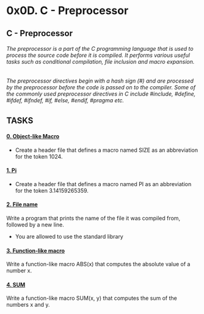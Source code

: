 # 0x0D. C - Preprocessor

## C - Preprocessor

###### The preprocessor is a part of the C programming language that is used to process the source code before it is compiled. It performs various useful tasks such as conditional compilation, file inclusion and macro expansion.

###### The preprocessor directives begin with a hash sign (#) and are processed by the preprocessor before the code is passed on to the compiler. Some of the commonly used preprocessor directives in C include #include, #define, #ifdef, #ifndef, #if, #else, #endif, #pragma etc.

## TASKS

#### [0. Object-like Macro](0-object_like_macro.h)

- Create a header file that defines a macro named SIZE as an abbreviation for the token 1024.

#### [1. Pi](1-pi.h)

- Create a header file that defines a macro named PI as an abbreviation for the token 3.14159265359.

#### [2. File name](2-main.c)

Write a program that prints the name of the file it was compiled from, followed by a new line.

- You are allowed to use the standard library

#### [3. Function-like macro](3-function_like_macro.h)

Write a function-like macro ABS(x) that computes the absolute value of a number x.

#### [4. SUM](4-sum.h)

Write a function-like macro SUM(x, y) that computes the sum of the numbers x and y.
